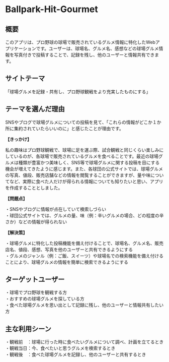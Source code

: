 # Ballpark-Hit-Gourmet

## 概要
このアプリは、プロ野球の球場で販売されているグルメ情報に特化したWebアプリケーションです。ユーザーは、球場名、グルメ名、感想などの球場グルメ情報を写真付きで投稿することで、記録を残し、他のユーザーと情報共有できます。

## サイトテーマ
「球場グルメを記録・共有し、プロ野球観戦をより充実したものにする」

## テーマを選んだ理由
SNSやブログで球場グルメについての投稿を見て、「これらの情報がどこか１か所に集約されていたらいいのに」と感じたことが理由です。

**【きっかけ】**  

私の趣味はプロ野球観戦で、球場に足を運ぶ際、試合観戦と同じくらい楽しみにしているのが、各球場で販売されているグルメを食べることです。最近の球場グルメは種類が豊富かつ美味しく、SNS等で球場グルメに関する投稿を目にする機会が増えてきたように感じます。また、各球団の公式サイトでは、球場グルメの写真、値段、販売店舗などの情報を閲覧することができますが、量や味についてなど、実際に食べた人だけが得られる情報についても知りたいと思い、アプリを作成することとしました。

**【問題点】**  

・SNSやブログに情報が点在していて検索しづらい  
・球団公式サイトでは、グルメの量、味（例：辛いグルメの場合、どの程度の辛さか）などの情報が得られない

**【解決策】**  

・球場グルメに特化した投稿機能を備え付けることで、球場名、グルメ名、販売店名、値段、感想、写真を他のユーザーと共有できるようにする  
・グルメのジャンル（例：ご飯、スイーツ）や球場名での検索機能を備え付けることにより、球場グルメの情報を簡単に検索できるようにする

## ターゲットユーザー
・球場でプロ野球を観戦する方  
・おすすめの球場グルメを探している方  
・食べた球場グルメを思い出として記録に残し、他のユーザーと情報共有したい方

## 主な利用シーン
・観戦前　：球場に行った時に食べたいグルメについて調べ、計画を立てるとき 
・観戦当日：今、食べたいと思うグルメを検索するとき  
・観戦後　：食べた球場グルメを記録し、他のユーザーと共有するとき

